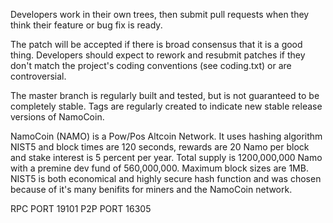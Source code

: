 Developers work in their own trees, then submit pull requests when they think their feature or bug fix is ready.

The patch will be accepted if there is broad consensus that it is a good thing. Developers should expect to rework and resubmit patches if they don't match the project's coding conventions (see coding.txt) or are controversial.

The master branch is regularly built and tested, but is not guaranteed to be completely stable. Tags are regularly created to indicate new stable release versions of NamoCoin.

NamoCoin (NAMO) is a Pow/Pos Altcoin Network. It uses hashing algorithm NIST5 and block times are 120 seconds, rewards are 20 Namo per block and stake interest is 5 percent per year. Total supply is 1200,000,000 Namo with a premine dev fund of 560,000,000. Maximum block sizes are 1MB. NIST5 is both economical and highly secure hash function and was chosen because of it's many benifits for miners and  the NamoCoin network.

RPC PORT 19101
P2P PORT 16305







